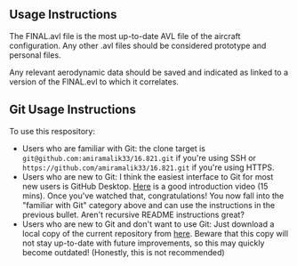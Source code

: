 ## Usage Instructions
The FINAL.avl file is the most up-to-date AVL file of the aircraft configuration. Any other .avl files should be considered prototype and personal files.

Any relevant aerodynamic data should be saved and indicated as linked to a version of the FINAL.evl to which it correlates.

## Git Usage Instructions

To use this respository:

* Users who are familiar with Git: the clone target is `git@github.com:amiramalik33/16.821.git` if you're using SSH or `https://github.com/amiramalik33/16.821.git` if you're using HTTPS.
* Users who are new to Git: I think the easiest interface to Git for most new users is GitHub Desktop. [Here](https://www.youtube.com/watch?v=77W2JSL7-r8) is a good introduction video (15 mins). Once you've watched that, congratulations! You now fall into the "familiar with Git" category above and can use the instructions in the previous bullet. Aren't recursive README instructions great?
* Users who are new to Git and don't want to use Git: Just download a local copy of the current repository from [here](https://github.com/amiramalik33/16.821/archive/refs/heads/main.zip). Beware that this copy will not stay up-to-date with future improvements, so this may quickly become outdated! (Honestly, this is not recommended)
